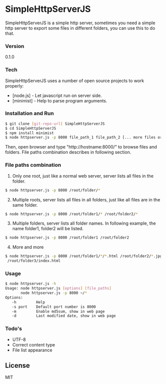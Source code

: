 # SimpleHttpServerJS

SimpleHttpServerJS is a simple http server, sometimes you need a simple http server to export some files in different folders, you can use this to do that.

### Version
0.1.0

### Tech

SimpleHttpServerJS uses a number of open source projects to work properly:

* [node.js] - Let javascript run on server side.
* [minimist] - Help to parse program arguments.

### Installation and Run

```sh
$ git clone [git-repo-url] SimpleHttpServerJS
$ cd SimpleHttpServerJS
$ npm install minimist
$ node httpserver.js -p 8000 file_path_1 file_path_2 [... more files or folders]
```

Then, open browser and type "http://hostname:8000/" to browse files and folders.
File paths combination describes in following section.

### File paths combination

1. Only one root, just like a normal web server, server lists
all files in the folder.
```sh
$ node httpserver.js -p 8000 /root/folder/*
```

2. Multiple roots, server lists all files in all folders,
just like all files are in the same folder.
```sh
$ node httpserver.js -p 8000 /root/folder1/* /root/folder2/*
```

3. Multiple folders, server lists all folder names.
In following example, the name folder1, folder2 will be listed.
```sh
$ node httpserver.js -p 8000 /root/folder1 /root/folder2
```

4. More and more
```sh
$ node httpserver.js -p 8000 /root/folder1/*/*.html /root/folder2/*.jpg \
 /root/folder3/index.html
```

### Usage
```sh
$ node httpserver.js -h
Usage: node httpserver.js [options] [file_paths]
       node httpserver.js -p 8000 ~/*
Options:
   -h         Help
   -s port    Default port number is 8000
   -m         Enable md5sum, show in web page
   -d         Last modified date, show in web page
```

### Todo's

* UTF-8
* Correct content type
* File list appearance

License
---

MIT


